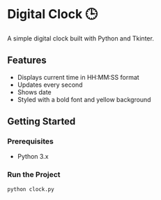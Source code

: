 # Digital Clock 🕒

A simple digital clock built with Python and Tkinter.

## Features
- Displays current time in HH:MM:SS format
- Updates every second
- Shows date
- Styled with a bold font and yellow background

## Getting Started

### Prerequisites
- Python 3.x

### Run the Project
```bash
python clock.py
